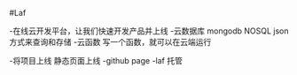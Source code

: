 #Laf

-在线云开发平台，让我们快速开发产品并上线
    -云数据库
        mongodb NOSQL json方式来查询和存储
    -云函数
        写一个函数，就可以在云端运行
        
-将项目上线 静态页面上线
    -github page
    -laf 托管